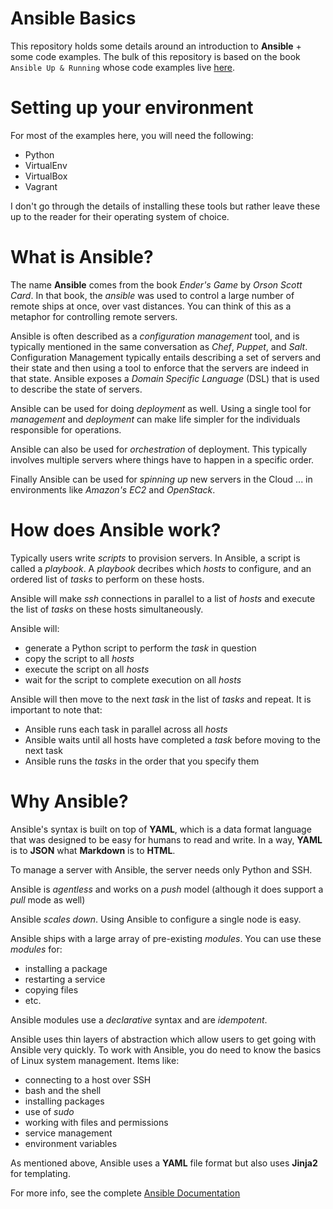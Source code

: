 # Ansible Basics 
This repository holds some details around an introduction to __Ansible__ + some code examples. The bulk of this repository is based on the book `Ansible Up & Running` whose code examples live [here](https://github.com/ansiblebook/ansiblebook).

# Setting up your environment
For most of the examples here, you will need the following:
* Python
* VirtualEnv
* VirtualBox
* Vagrant

I don't go through the details of installing these tools but rather leave these up to the reader for their operating system of choice.

# What is Ansible?
The name __Ansible__ comes from the book _Ender's Game_ by _Orson Scott Card_. In that book, the _ansible_ was used to control a large number of remote ships at once, over vast distances. You can think of this as a metaphor for controlling remote servers.

Ansible is often described as a _configuration management_ tool, and is typically mentioned in the same conversation as _Chef_, _Puppet_, and _Salt_. Configuration Management typically entails describing a set of servers and their state and then using a tool to enforce that the servers are indeed in that state. Ansible exposes a _Domain_ _Specific_ _Language_ (DSL) that is used to describe the state of servers.

Ansible can be used for doing _deployment_ as well. Using a single tool for _management_ and _deployment_ can make life simpler for the individuals responsible for operations.

Ansible can also be used for _orchestration_ of deployment. This typically involves multiple servers where things have to happen in a specific order.

Finally Ansible can be used for _spinning_ _up_ new servers in the Cloud ... in environments like _Amazon's_ _EC2_ and _OpenStack_.

# How does Ansible work?
Typically users write _scripts_ to provision servers. In Ansible, a script is called a _playbook_. A _playbook_ decribes which _hosts_ to configure, and an ordered list of _tasks_ to perform on these hosts.

Ansible will make _ssh_ connections in parallel to a list of _hosts_ and execute the list of _tasks_ on these hosts simultaneously.

Ansible will:
* generate a Python script to perform the _task_ in question
* copy the script to all _hosts_
* execute the script on all _hosts_
* wait for the script to complete execution on all _hosts_

Ansible will then move to the next _task_ in the list of _tasks_ and repeat. It is important to note that:
* Ansible runs each task in parallel across all _hosts_
* Ansible waits until all hosts have completed a _task_ before moving to the next task
* Ansible runs the _tasks_ in the order that you specify them

# Why Ansible?
Ansible's syntax is built on top of __YAML__, which is a data format language that was designed to be easy for humans to read and write. In a way, __YAML__ is to __JSON__ what __Markdown__ is to __HTML__.

To manage a server with Ansible, the server needs only Python and SSH.

Ansible is _agentless_ and works on a _push_ model (although it does support a _pull_ mode as well)

Ansible _scales_ _down_. Using Ansible to configure a single node is easy.

Ansible ships with a large array of pre-existing _modules_. You can use these _modules_ for:
* installing a package
* restarting a service
* copying files
* etc.

Ansible modules use a _declarative_ syntax and are _idempotent_.

Ansible uses thin layers of abstraction which allow users to get going with Ansible very quickly. To work with Ansible, you do need to know the basics of Linux system management. Items like:
* connecting to a host over SSH
* bash and the shell
* installing packages
* use of _sudo_
* working with files and permissions
* service management
* environment variables

As mentioned above, Ansible uses a __YAML__ file format but also uses __Jinja2__ for templating.

For more info, see the complete [Ansible Documentation](http://docs.ansible.com/ansible/)
